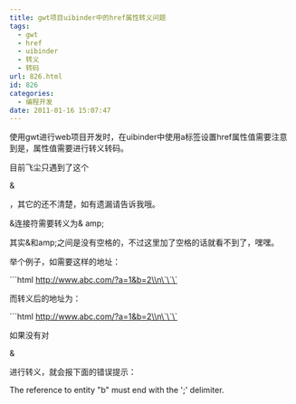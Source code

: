 ```yaml
---
title: gwt项目uibinder中的href属性转义问题
tags:
  - gwt
  - href
  - uibinder
  - 转义
  - 转码
url: 826.html
id: 826
categories:
  - 编程开发
date: 2011-01-16 15:07:47
---
```


使用gwt进行web项目开发时，在uibinder中使用a标签设置href属性值需要注意到是，属性值需要进行转义转码。  

目前飞尘只遇到了这个

&

，其它的还不清楚，如有遗漏请告诉我哦。  

&连接符需要转义为& amp;

其实&和amp;之间是没有空格的，不过这里加了空格的话就看不到了，嘿嘿。  

举个例子，如需要这样的地址：  

\`\`\`html http://www.abc.com/?a=1&b=2\\n\`\`\`  

而转义后的地址为：  

\`\`\`html http://www.abc.com/?a=1&b=2\\n\`\`\`  

如果没有对

&

进行转义，就会报下面的错误提示：  

The reference to entity "b" must end with the ';' delimiter.